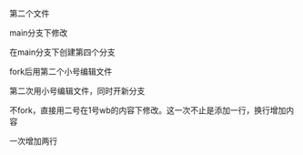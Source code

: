 第二个文件

main分支下修改

在main分支下创建第四个分支

fork后用第二个小号编辑文件

第二次用小号编辑文件，同时开新分支

不fork，直接用二号在1号wb的内容下修改。这一次不止是添加一行，换行增加内容

一次增加两行
